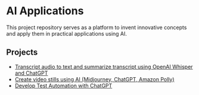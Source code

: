 # AI Applications
This project repository serves as a platform to invent innovative concepts and apply them in practical applications using AI.

## Projects

- [Transcript audio to text and summarize transcript using OpenAI Whisper and ChatGPT](https://github.com/majinet/AI_Applications/tree/main/audio-to-text)
- [Create video stills using AI (Midjourney, ChatGPT, Amazon Polly)](https://github.com/majinet/AI_Applications/tree/main/still_video)
- [Develop Test Automation with ChatGPT](https://github.com/majinet/AI_Applications/tree/main/bdd_automation)
